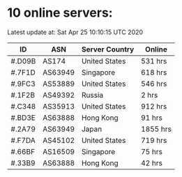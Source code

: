 # 10 online servers:

Latest update at: Sat Apr 25 10:10:15 UTC 2020

| ID | ASN | Server Country | Online |
| -- | --- | -------------- | ------ |
| #.D09B | AS174 | United States | 531 hrs |
| #.7F1D | AS63949 | Singapore | 618 hrs |
| #.9FC3 | AS53889 | United States | 546 hrs |
| #.1F2B | AS49392 | Russia | 2 hrs |
| #.C348 | AS35913 | United States | 912 hrs |
| #.BD3E | AS63888 | Hong Kong | 91 hrs |
| #.2A79 | AS63949 | Japan | 1855 hrs |
| #.F7DA | AS45102 | United States | 719 hrs |
| #.66BF | AS16509 | Singapore | 75 hrs |
| #.33B9 | AS63888 | Hong Kong | 42 hrs |

